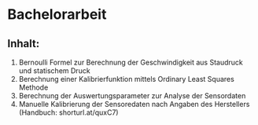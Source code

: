 # Bachelorarbeit

## Inhalt: 
1. Bernoulli Formel zur Berechnung der Geschwindigkeit aus Staudruck und statischem Druck 
2. Berechnung einer Kalibrierfunktion mittels Ordinary Least Squares Methode
3. Berechnung der Auswertungsparameter zur Analyse der Sensordaten
4. Manuelle Kalibrierung der Sensoredaten nach Angaben des Herstellers (Handbuch: shorturl.at/quxC7)
